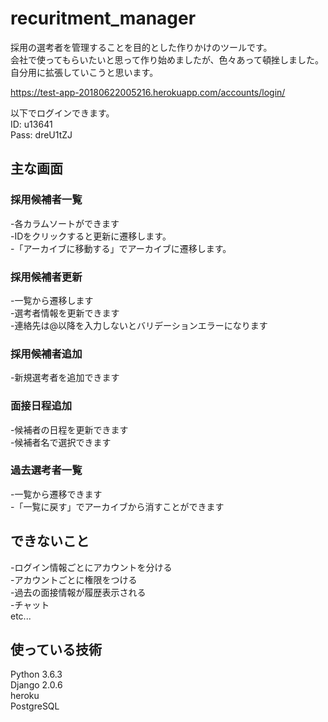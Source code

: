 # recuritment_manager

採用の選考者を管理することを目的とした作りかけのツールです。 <br>
会社で使ってもらいたいと思って作り始めましたが、色々あって頓挫しました。 <br>
自分用に拡張していこうと思います。

https://test-app-20180622005216.herokuapp.com/accounts/login/

以下でログインできます。<br>
ID: u13641 <br>
Pass: dreU1tZJ

## 主な画面
### 採用候補者一覧
 -各カラムソートができます<br>
 -IDをクリックすると更新に遷移します。<br>
 -「アーカイブに移動する」でアーカイブに遷移します。

### 採用候補者更新
 -一覧から遷移します<br>
 -選考者情報を更新できます<br>
 -連絡先は@以降を入力しないとバリデーションエラーになります

### 採用候補者追加
 -新規選考者を追加できます
 
### 面接日程追加
 -候補者の日程を更新できます<br>
 -候補者名で選択できます

### 過去選考者一覧
 -一覧から遷移できます<br>
 -「一覧に戻す」でアーカイブから消すことができます

## できないこと
 -ログイン情報ごとにアカウントを分ける<br>
 -アカウントごとに権限をつける<br>
 -過去の面接情報が履歴表示される<br>
 -チャット<br>
 etc...
 
 ## 使っている技術
Python 3.6.3<br>
Django 2.0.6<br>
heroku<br>
PostgreSQL
